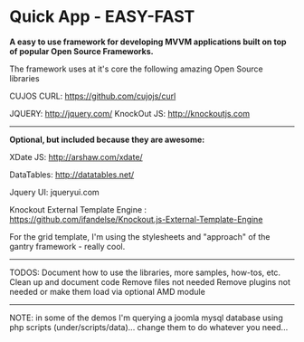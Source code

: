 Quick App - EASY-FAST
========

<b>A easy to use framework for developing MVVM applications built on top of popular Open Source Frameworks. </b>

The framework uses at it's core the following amazing Open Source libraries

CUJOS CURL:  https://github.com/cujojs/curl

JQUERY: 	 http://jquery.com/ 
KnockOut JS: http://knockoutjs.com
<hr>

<b>Optional, but included because they are awesome:</b>

XDate JS:   http://arshaw.com/xdate/

DataTables: http://datatables.net/

Jquery UI:  jqueryui.com

Knockout External Template Engine : https://github.com/ifandelse/Knockout.js-External-Template-Engine

For the grid template, I'm using the stylesheets and "approach" of the gantry framework - really cool.

<hr>
TODOS:
Document how to use the libraries, more samples, how-tos, etc.
Clean up and document code
Remove files not needed
Remove plugins not needed or make them load via optional AMD module
<hr>
NOTE: in some of the demos I'm querying a joomla mysql database using php scripts (under/scripts/data)... change them
to do whatever you need...
